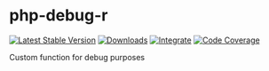 # php-debug-r

[![Latest Stable Version](https://img.shields.io/packagist/v/slam/php-debug-r.svg)](https://packagist.org/packages/slam/php-debug-r)
[![Downloads](https://img.shields.io/packagist/dt/slam/php-debug-r.svg)](https://packagist.org/packages/slam/php-debug-r)
[![Integrate](https://github.com/Slamdunk/php-debug-r/workflows/CI/badge.svg?branch=master)](https://github.com/Slamdunk/php-debug-r/actions)
[![Code Coverage](https://codecov.io/gh/Slamdunk/php-debug-r/coverage.svg?branch=master)](https://codecov.io/gh/Slamdunk/php-debug-r?branch=master)

Custom function for debug purposes
